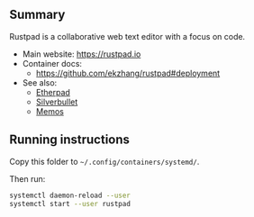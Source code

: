 ## Summary

Rustpad is a collaborative web text editor with a focus on code.

* Main website: https://rustpad.io
* Container docs:
  * https://github.com/ekzhang/rustpad#deployment
* See also:
  * [Etherpad](../etherpad)
  * [Silverbullet](../silverbullet)
  * [Memos](../memos)

## Running instructions

Copy this folder to `~/.config/containers/systemd/`.

Then run:

```bash
systemctl daemon-reload --user
systemctl start --user rustpad
```
